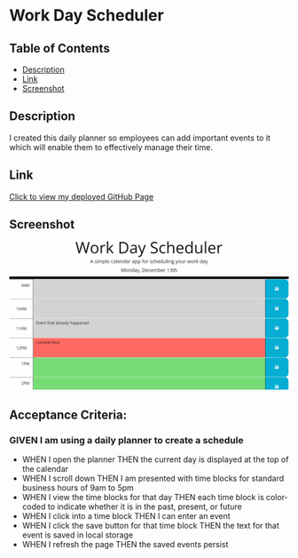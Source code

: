 # Work Day Scheduler

## Table of Contents
- [Description](#description)
- [Link](#link)
- [Screenshot](#screenshot)

## Description
I created this daily planner so employees can add important events to it which will enable them to effectively manage their time.

## Link
[Click to view my deployed GitHub Page](https://maggiemcc.github.io/work-day-scheduler/)

## Screenshot
![](./assets/05-third-party-apis-homework-demo.gif)


## Acceptance Criteria:
### GIVEN I am using a daily planner to create a schedule
- WHEN I open the planner THEN the current day is displayed at the top of the calendar
- WHEN I scroll down THEN I am presented with time blocks for standard business hours of 9am to 5pm
- WHEN I view the time blocks for that day THEN each time block is color-coded to indicate whether it is in the past, present, or future
- WHEN I click into a time block THEN I can enter an event
- WHEN I click the save button for that time block THEN the text for that event is saved in local storage
- WHEN I refresh the page THEN the saved events persist